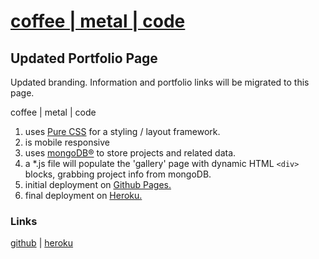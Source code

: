 # [coffee | metal | code](https://dbstocker.github.io/coffee-metal-code/)
## Updated Portfolio Page

Updated branding. Information and portfolio links will be migrated to this page.

coffee | metal | code
1. uses [Pure CSS](https://purecss.io/) for a styling / layout framework.
2. is mobile responsive
3. uses [mongoDB®](https://www.mongodb.com/) to store projects and related data.
4. a *.js file will populate the 'gallery' page with dynamic HTML `<div>` blocks, grabbing project info from mongoDB.
5. initial deployment on [Github Pages.](https://dbstocker.github.io/coffee-metal-code/)
6. final deployment on [Heroku.](https://www.heroku.com/home)

### Links
[github](https://dbstocker.github.io/coffee-metal-code/) | [heroku](#)